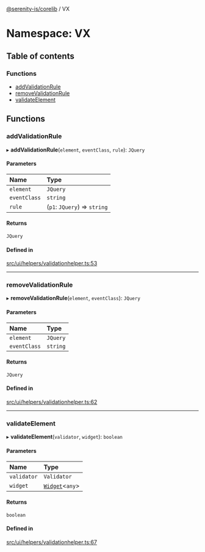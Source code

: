 [@serenity-is/corelib](../README.md) / VX

# Namespace: VX

## Table of contents

### Functions

- [addValidationRule](VX.md#addvalidationrule)
- [removeValidationRule](VX.md#removevalidationrule)
- [validateElement](VX.md#validateelement)

## Functions

### addValidationRule

▸ **addValidationRule**(`element`, `eventClass`, `rule`): `JQuery`

#### Parameters

| Name | Type |
| :------ | :------ |
| `element` | `JQuery` |
| `eventClass` | `string` |
| `rule` | (`p1`: `JQuery`) => `string` |

#### Returns

`JQuery`

#### Defined in

[src/ui/helpers/validationhelper.ts:53](https://github.com/serenity-is/serenity/blob/master/packages/corelib/src/ui/helpers/validationhelper.ts#L53)

___

### removeValidationRule

▸ **removeValidationRule**(`element`, `eventClass`): `JQuery`

#### Parameters

| Name | Type |
| :------ | :------ |
| `element` | `JQuery` |
| `eventClass` | `string` |

#### Returns

`JQuery`

#### Defined in

[src/ui/helpers/validationhelper.ts:62](https://github.com/serenity-is/serenity/blob/master/packages/corelib/src/ui/helpers/validationhelper.ts#L62)

___

### validateElement

▸ **validateElement**(`validator`, `widget`): `boolean`

#### Parameters

| Name | Type |
| :------ | :------ |
| `validator` | `Validator` |
| `widget` | [`Widget`](../classes/Widget.md)<`any`\> |

#### Returns

`boolean`

#### Defined in

[src/ui/helpers/validationhelper.ts:67](https://github.com/serenity-is/serenity/blob/master/packages/corelib/src/ui/helpers/validationhelper.ts#L67)
